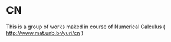 CN
==

This is a group of works maked in course of Numerical Calculus ( http://www.mat.unb.br/yuri/cn )
